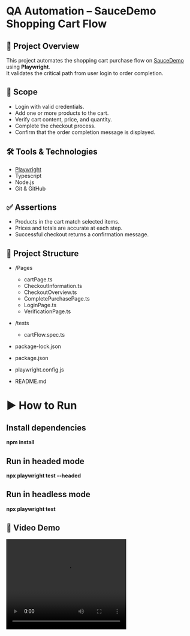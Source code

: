 # QA Automation – SauceDemo Shopping Cart Flow

## 📌 Project Overview

This project automates the shopping cart purchase flow on [SauceDemo](https://www.saucedemo.com/) using **Playwright**.  
It validates the critical path from user login to order completion.

## 🎯 Scope
- Login with valid credentials.
- Add one or more products to the cart.
- Verify cart content, price, and quantity.
- Complete the checkout process.
- Confirm that the order completion message is displayed.

## 🛠️ Tools & Technologies
- [Playwright](https://playwright.dev/)
- Typescript
- Node.js
- Git & GitHub

## ✅ Assertions
- Products in the cart match selected items.
- Prices and totals are accurate at each step.
- Successful checkout returns a confirmation message.

## 📂 Project Structure
- /Pages
    -  cartPage.ts
    - CheckoutInformation.ts
    - CheckoutOverview.ts
    - CompletePurchasePage.ts
    - LoginPage.ts
    - VerificationPage.ts
- /tests
    - cartFlow.spec.ts

- package-lock.json
- package.json
- playwright.config.js
- README.md

# ▶️ How to Run

## Install dependencies
**npm install**

## Run in headed mode
**npx playwright test --headed**

## Run in headless mode
**npx playwright test**

## 🎥 Video Demo
<video src="/Videos and Screenshots/video.mp4" width="320" height="240" controls></video>

